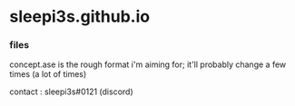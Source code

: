 # sleepi3s.github.io
### files

concept.ase is the rough format i'm aiming for; it'll probably change a few times (a lot of times)

contact : sleepi3s#0121 (discord)